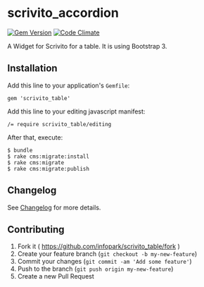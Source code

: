 scrivito_accordion
=====================

[![Gem Version](https://badge.fury.io/rb/scrivito_table.svg)](http://badge.fury.io/rb/scrivito_table)
[![Code Climate](https://codeclimate.com/github/infopark/scrivito_table/badges/gpa.svg)](https://codeclimate.com/github/infopark/scrivito_table)

A Widget for Scrivito for a table. It is using Bootstrap 3.

## Installation

Add this line to your application's `Gemfile`:

    gem 'scrivito_table'

Add this line to your editing javascript manifest:

    /= require scrivito_table/editing

After that, execute:

    $ bundle
    $ rake cms:migrate:install
    $ rake cms:migrate
    $ rake cms:migrate:publish

## Changelog
See [Changelog](https://github.com/infopark/scrivito_table/blob/master/CHANGELOG.md) for more
details.

## Contributing

1. Fork it ( https://github.com/infopark/scrivito_table/fork )
2. Create your feature branch (`git checkout -b my-new-feature`)
3. Commit your changes (`git commit -am 'Add some feature'`)
4. Push to the branch (`git push origin my-new-feature`)
5. Create a new Pull Request
